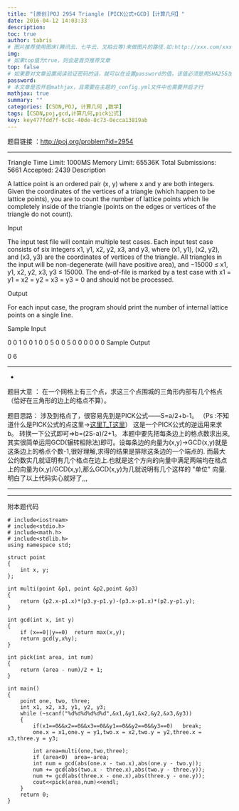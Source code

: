 ```yaml
---
title: "[原创]POJ 2954 Triangle [PICK公式+GCD]【计算几何】"
date: 2016-04-12 14:03:33
description:
toc: true
author: tabris
# 图片推荐使用图床(腾讯云、七牛云、又拍云等)来做图片的路径.如:http://xxx.com/xxx.jpg
img:
# 如果top值为true，则会是首页推荐文章
top: false
# 如果要对文章设置阅读验证密码的话，就可以在设置password的值，该值必须是用SHA256加密后的密码，防止被他人识破
password:
# 本文章是否开启mathjax，且需要在主题的_config.yml文件中也需要开启才行
mathjax: true
summary: ""
categories: [CSDN,POJ, 计算几何 ,数学]
tags: [CSDN,poj,gcd,计算几何,pick公式]
key: key477fdd7f-6c8c-40de-8c73-0ecca13819ab
---
```


题目链接 ：http://poj.org/problem?id=2954

------------------------

Triangle
Time Limit: 1000MS		Memory Limit: 65536K
Total Submissions: 5661		Accepted: 2439
Description

A lattice point is an ordered pair (x, y) where x and y are both integers. Given the coordinates of the vertices of a triangle (which happen to be lattice points), you are to count the number of lattice points which lie completely inside of the triangle (points on the edges or vertices of the triangle do not count).

Input

The input test file will contain multiple test cases. Each input test case consists of six integers x1, y1, x2, y2, x3, and y3, where (x1, y1), (x2, y2), and (x3, y3) are the coordinates of vertices of the triangle. All triangles in the input will be non-degenerate (will have positive area), and −15000 ≤ x1, y1, x2, y2, x3, y3 ≤ 15000. The end-of-file is marked by a test case with x1 =  y1 = x2 = y2 = x3 = y3 = 0 and should not be processed.

Output

For each input case, the program should print the number of internal lattice points on a single line.

Sample Input

0 0 1 0 0 1
0 0 5 0 0 5
0 0 0 0 0 0
Sample Output

0
6


--------------------------------------------------------------------------------------------------------------------
-

题目大意 ：
       在一个网格上有三个点，求这三个点围城的三角形内部有几个格点（恰好在三角形的边上的格点不算）。

题目思路：
       涉及到格点了，很容易先到是PICK公式——S=a/2+b-1。
       （Ps :不知道什么是PICK公式的点这里->[这里T_T这里](http://blog.csdn.net/qq_33184171/article/details/51114511)）
       这是一个PICK公式的逆运用来求b。
       转换一下公式即可=>b=(2S-a)/2+1。
       本题中要先把每条边上的格点数求出来,其实很简单运用GCD(辗转相除法)即可。设每条边的向量为(x,y)->GCD(x,y)就是这条边上的格点个数-1,很好理解,求得的结果是排除这条边的一个端点的. 而最大公约数实几就证明有几个格点在边上.也就是这个方向的向量中满足两端均在格点上的向量为(x,y)/GCD(x,y),那么GCD(x,y)为几就说明有几个这样的 "单位" 向量.
明白了以上代码实心就好了,,,

------------------------------------------------------------------------------------------------------------------------------------------------------------------------
-------
附本题代码
```
# include<iostream>
# include<stdio.h>
# include<math.h>
# include<stdlib.h>
using namespace std;

struct point
{
    int x, y;
};

int multi(point &p1, point &p2,point &p3)
{
    return (p2.x-p1.x)*(p3.y-p1.y)-(p3.x-p1.x)*(p2.y-p1.y);
}

int gcd(int x, int y)
{
    if (x==0||y==0)  return max(x,y);
    return gcd(y,x%y);
}

int pick(int area, int num)
{
    return (area - num)/2 + 1;
}

int main()
{
    point one, two, three;
    int x1, x2, x3, y1, y2, y3;
    while (~scanf("%d%d%d%d%d%d",&x1,&y1,&x2,&y2,&x3,&y3))
    {
        if(x1==0&&x2==0&&x3==0&&y1==0&&y2==0&&y3==0)   break;
        one.x = x1,one.y = y1,two.x = x2,two.y = y2,three.x = x3,three.y = y3;

        int area=multi(one,two,three);
        if (area<0)  area=-area;
        int num = gcd(abs(one.x - two.x),abs(one.y - two.y));
        num += gcd(abs(two.x - three.x),abs(two.y - three.y));
        num += gcd(abs(three.x - one.x),abs(three.y - one.y));
        cout<<pick(area,num)<<endl;
    }
    return 0;
}

```